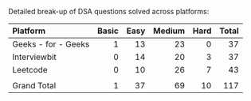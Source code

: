 Detailed break-up of DSA questions solved across platforms:

|Platform            |	Basic  |	Easy    |	Medium   |	Hard  |	Total |
|:-------------------|--------:|-----------:|-----------:|-------:|------:|
|Geeks - for - Geeks |	1      |	13      |	23       |	0	  | 37    |
|Interviewbit	     |  0	   |    14	    |   20	     |  3	  | 37    |
|Leetcode	         |  0	   |    10	    |   26	     |  7     |	43    |
|                    |         |            |            |        |       |					
|Grand Total	     |  1	   |    37	    |  69	     |  10	  | 117   |
